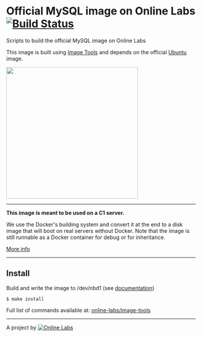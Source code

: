 Official MySQL image on Online Labs [![Build Status](https://travis-ci.org/online-labs/image-app-mysql.svg?branch=master)](https://travis-ci.org/online-labs/image-app-mysql)
==================================

Scripts to build the official MySQL image on Online Labs

This image is built using [Image Tools](https://github.com/online-labs/image-tools) and depends on the official [Ubuntu](https://github.com/online-labs/image-ubuntu) image.

<img src="http://upload.wikimedia.org/wikipedia/fr/6/62/MySQL.svg" width="350px" />

---

**This image is meant to be used on a C1 server.**

We use the Docker's building system and convert it at the end to a disk image that will boot on real servers without Docker. Note that the image is still runnable as a Docker container for debug or for inheritance.

[More info](https://github.com/online-labs/image-tools#docker-based-builder)

---

Install
-------

Build and write the image to /dev/nbd1 (see [documentation](https://doc.cloud.online.net/howto/create_image.html))

    $ make install

Full list of commands available at: [online-labs/image-tools](https://github.com/online-labs/image-tools/tree/master#commands)

---

A project by [![Online Labs](https://raw.githubusercontent.com/online-labs/doc.cloud.online.net/master/www/documentation/docs_public/contents/images/logo_footer.png)](http://labs.online.net/)
